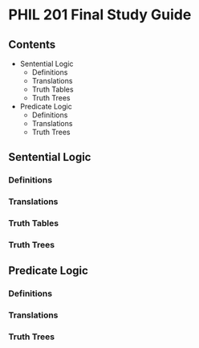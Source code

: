 # PHIL 201 Final Study Guide

## Contents
* Sentential Logic
    * Definitions
    * Translations
    * Truth Tables
    * Truth Trees
* Predicate Logic
    * Definitions
    * Translations
    * Truth Trees

## Sentential Logic

### Definitions

### Translations

### Truth Tables

### Truth Trees

## Predicate Logic

### Definitions

### Translations

### Truth Trees